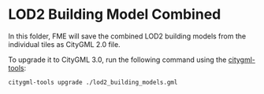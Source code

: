 # LOD2 Building Model Combined

In this folder, FME will save the combined LOD2 building models from the individual tiles as CityGML 2.0 file.

To upgrade it to CityGML 3.0, run the following command using the [citygml-tools](https://github.com/citygml4j/citygml-tools):

```bash
citygml-tools upgrade ./lod2_building_models.gml 
```
